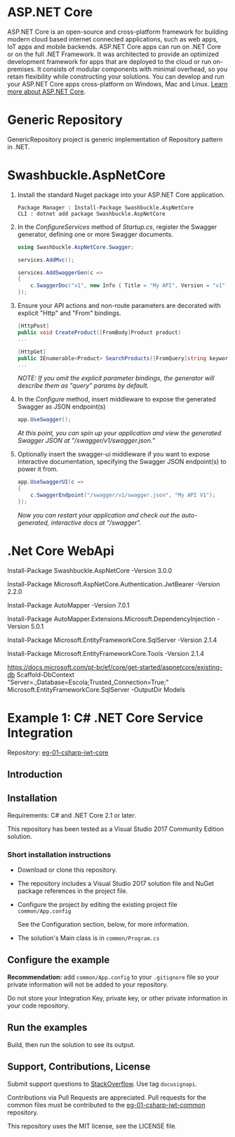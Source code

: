 ASP.NET Core
============

ASP.NET Core is an open-source and cross-platform framework for building modern cloud based internet connected applications, such as web apps, IoT apps and mobile backends. ASP.NET Core apps can run on .NET Core or on the full .NET Framework. It was architected to provide an optimized development framework for apps that are deployed to the cloud or run on-premises. It consists of modular components with minimal overhead, so you retain flexibility while constructing your solutions. You can develop and run your ASP.NET Core apps cross-platform on Windows, Mac and Linux. [Learn more about ASP.NET Core](https://docs.microsoft.com/aspnet/core/).


# Generic Repository
GenericRepository project is generic implementation of Repository pattern in .NET.

Swashbuckle.AspNetCore
=========

1. Install the standard Nuget package into your ASP.NET Core application.

    ```
    Package Manager : Install-Package Swashbuckle.AspNetCore
    CLI : dotnet add package Swashbuckle.AspNetCore
    ```

2. In the _ConfigureServices_ method of _Startup.cs_, register the Swagger generator, defining one or more Swagger documents.

    ```csharp
    using Swashbuckle.AspNetCore.Swagger;
    
    services.AddMvc();

    services.AddSwaggerGen(c =>
    {
        c.SwaggerDoc("v1", new Info { Title = "My API", Version = "v1" });
    });
    ```

3. Ensure your API actions and non-route parameters are decorated with explicit "Http" and "From" bindings.

    ```csharp
    [HttpPost]
    public void CreateProduct([FromBody]Product product)
    ...

    [HttpGet]
    public IEnumerable<Product> SearchProducts([FromQuery]string keywords)
    ...
    ```

    _NOTE: If you omit the explicit parameter bindings, the generator will describe them as "query" params by default._

4. In the _Configure_ method, insert middleware to expose the generated Swagger as JSON endpoint(s)

    ```csharp
    app.UseSwagger();
    ```

    _At this point, you can spin up your application and view the generated Swagger JSON at "/swagger/v1/swagger.json."_

5. Optionally insert the swagger-ui middleware if you want to expose interactive documentation, specifying the Swagger JSON endpoint(s) to power it from.

    ```csharp
    app.UseSwaggerUI(c =>
    {
        c.SwaggerEndpoint("/swagger/v1/swagger.json", "My API V1");
    });
    ```

    _Now you can restart your application and check out the auto-generated, interactive docs at "/swagger"._

# .Net Core WebApi 

Install-Package Swashbuckle.AspNetCore -Version 3.0.0	

Install-Package Microsoft.AspNetCore.Authentication.JwtBearer -Version 2.2.0	

Install-Package AutoMapper -Version 7.0.1	

Install-Package AutoMapper.Extensions.Microsoft.DependencyInjection -Version 5.0.1

Install-Package Microsoft.EntityFrameworkCore.SqlServer -Version 2.1.4

Install-Package Microsoft.EntityFrameworkCore.Tools -Version 2.1.4




https://docs.microsoft.com/pt-br/ef/core/get-started/aspnetcore/existing-db
Scaffold-DbContext "Server=.;Database=Escola;Trusted_Connection=True;" Microsoft.EntityFrameworkCore.SqlServer -OutputDir Models


# Example 1: C# .NET Core Service Integration

Repository: [eg-01-csharp-jwt-core](https://github.com/docusign/eg-01-csharp-jwt-core)

<!--
## Articles and Screencasts

* Guide: Using bearrer JWT flow with DocuSign.
* Screencast: Using OAuth JWT flow with DocuSign.
* Guide: Sending an envelope with the Node.JS SDK.
* Screencast: Sending an example with Node.JS SDK.
-->

## Introduction



## Installation

Requirements: C# and .NET Core 2.1 or later.

This repository has been tested as a Visual Studio 2017
Community Edition solution.

### Short installation instructions
* Download or clone this repository.
* The repository includes a Visual Studio 2017 solution file and 
  NuGet package references in the project file.
* Configure the project by editing the existing project file
  `common/App.config`
  
  See the Configuration section, below, for more information.
* The solution's Main class is in `common/Program.cs`

## Configure the example



**Recommendation:** add `common/App.config` to your `.gitignore` file so your 
private information will not be added to your repository.

Do not store your Integration Key, private key, or other
private information in your code repository.


## Run the examples

Build, then run the solution to see its output.
## Support, Contributions, License

Submit support questions to [StackOverflow](https://stackoverflow.com). Use tag `docusignapi`.

Contributions via Pull Requests are appreciated. Pull requests for the common
files must be contributed to the 
[eg-01-csharp-jwt-common](https://github.com/docusign/eg-01-csharp-jwt-common)
repository.

This repository uses the MIT license, see the
LICENSE file.

